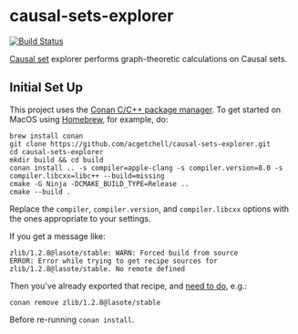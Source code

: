 # causal-sets-explorer
[![Build Status](https://travis-ci.org/acgetchell/causal-sets-explorer.svg?branch=master)](https://travis-ci.org/acgetchell/causal-sets-explorer)

[Causal set][3] explorer performs graph-theoretic calculations on Causal sets.

## Initial Set Up
This project uses the [Conan C/C++ package manager][1]. To get started on MacOS using [Homebrew][4],
for example, do:

~~~
brew install conan
git clone https://github.com/acgetchell/causal-sets-explorer.git
cd causal-sets-explorer
mkdir build && cd build
conan install .. -s compiler=apple-clang -s compiler.version=8.0 -s compiler.libcxx=libc++ --build=missing
cmake -G Ninja -DCMAKE_BUILD_TYPE=Release ..
cmake --build .
~~~

Replace the `compiler`, `compiler.version`, and `compiler.libcxx` options with
the ones appropriate to your settings.

If you get a message like:

~~~
zlib/1.2.8@lasote/stable: WARN: Forced build from source
ERROR: Error while trying to get recipe sources for zlib/1.2.8@lasote/stable. No remote defined
~~~

Then you've already exported that recipe, and [need to do][2], e.g.:

~~~
conan remove zlib/1.2.8@lasote/stable
~~~

Before re-running `conan install`.

[1]: https://www.conan.io
[2]: https://github.com/conan-io/conan/issues/1067#issuecomment-284219916
[3]: https://en.wikipedia.org/wiki/Causal_sets
[4]: https://brew.sh/
